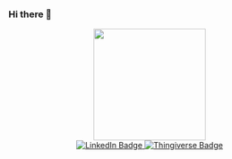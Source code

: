 ### Hi there 👋

<div id="header" align="center">
  <img src="https://media.giphy.com/media/h408T6Y5GfmXBKW62l/giphy.gif" width="200"/>
</div>

<div id="badges", align="center">
  <a href="www.linkedin.com/in/nicolas-gutierrez-vazquez-a8464734">
    <img src="https://img.shields.io/badge/LinkedIn-blue?style=for-the-badge&logo=linkedin&logoColor=white" alt="LinkedIn Badge"/>
  </a>
  <a href="https://www.thingiverse.com/eolus/designs">
    <img src="https://img.shields.io/badge/Thingiverse-blue?logo=thingiverse&logoColor=white" alt="Thingiverse Badge"/>
  </a>
</div>

<!--
**eolus87/eolus87** is a ✨ _special_ ✨ repository because its `README.md` (this file) appears on your GitHub profile.

Here are some ideas to get you started:

- 🔭 I’m currently working on ...
- 🌱 I’m currently learning ...
- 👯 I’m looking to collaborate on ...
- 🤔 I’m looking for help with ...
- 💬 Ask me about ...
- 📫 How to reach me: ...
- 😄 Pronouns: ...
- ⚡ Fun fact: ...
-->
